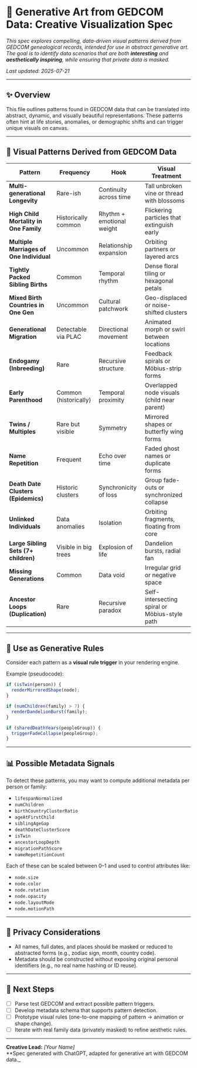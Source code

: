 # 🎨 Generative Art from GEDCOM Data: Creative Visualization Spec

_This spec explores compelling, data-driven visual patterns derived from GEDCOM genealogical records, intended for use in abstract generative art. The goal is to identify data scenarios that are both **interesting** and **aesthetically inspiring**, while ensuring that private data is masked._

_Last updated: 2025-07-21_

---

## ✨ Overview

This file outlines patterns found in GEDCOM data that can be translated into abstract, dynamic, and visually beautiful representations. These patterns often hint at life stories, anomalies, or demographic shifts and can trigger unique visuals on canvas.

---

## 🧬 Visual Patterns Derived from GEDCOM Data

| Pattern                                  | Frequency             | Hook                      | Visual Treatment                              |
| ---------------------------------------- | --------------------- | ------------------------- | --------------------------------------------- |
| **Multi-generational Longevity**         | Rare-ish              | Continuity across time    | Tall unbroken vine or thread with blossoms    |
| **High Child Mortality in One Family**   | Historically common   | Rhythm + emotional weight | Flickering particles that extinguish early    |
| **Multiple Marriages of One Individual** | Uncommon              | Relationship expansion    | Orbiting partners or layered arcs             |
| **Tightly Packed Sibling Births**        | Common                | Temporal rhythm           | Dense floral tiling or hexagonal petals       |
| **Mixed Birth Countries in One Gen**     | Uncommon              | Cultural patchwork        | Geo-displaced or noise-shifted clusters       |
| **Generational Migration**               | Detectable via PLAC   | Directional movement      | Animated morph or swirl between locations     |
| **Endogamy (Inbreeding)**                | Rare                  | Recursive structure       | Feedback spirals or Möbius-strip forms        |
| **Early Parenthood**                     | Common (historically) | Temporal proximity        | Overlapped node visuals (child near parent)   |
| **Twins / Multiples**                    | Rare but visible      | Symmetry                  | Mirrored shapes or butterfly wing forms       |
| **Name Repetition**                      | Frequent              | Echo over time            | Faded ghost names or duplicate forms          |
| **Death Date Clusters (Epidemics)**      | Historic clusters     | Synchronicity of loss     | Group fade-outs or synchronized collapse      |
| **Unlinked Individuals**                 | Data anomalies        | Isolation                 | Orbiting fragments, floating from core        |
| **Large Sibling Sets (7+ children)**     | Visible in big trees  | Explosion of life         | Dandelion bursts, radial fan                  |
| **Missing Generations**                  | Common                | Data void                 | Irregular grid or negative space              |
| **Ancestor Loops (Duplication)**         | Rare                  | Recursive paradox         | Self-intersecting spiral or Möbius-style path |

---

## 🎯 Use as Generative Rules

Consider each pattern as a **visual rule trigger** in your rendering engine.

Example (pseudocode):

```ts
if (isTwin(person)) {
  renderMirroredShape(node);
}

if (numChildren(family) > 7) {
  renderDandelionBurst(family);
}

if (sharedDeathYears(peopleGroup)) {
  triggerFadeCollapse(peopleGroup);
}
```

---

## 📊 Possible Metadata Signals

To detect these patterns, you may want to compute additional metadata per person or family:

- `lifespanNormalized`
- `numChildren`
- `birthCountryClusterRatio`
- `ageAtFirstChild`
- `siblingAgeGap`
- `deathDateClusterScore`
- `isTwin`
- `ancestorLoopDepth`
- `migrationPathScore`
- `nameRepetitionCount`

Each of these can be scaled between 0–1 and used to control attributes like:

- `node.size`
- `node.color`
- `node.rotation`
- `node.opacity`
- `node.layoutMode`
- `node.motionPath`

---

## 🔐 Privacy Considerations

- All names, full dates, and places should be masked or reduced to abstracted forms (e.g., zodiac sign, month, country code).
- Metadata should be constructed without exposing original personal identifiers (e.g., no real name hashing or ID reuse).

---

## 🚀 Next Steps

- [ ] Parse test GEDCOM and extract possible pattern triggers.
- [ ] Develop metadata schema that supports pattern detection.
- [ ] Prototype visual rules (one-to-one mapping of pattern → animation or shape change).
- [ ] Iterate with real family data (privately masked) to refine aesthetic rules.

---

**Creative Lead:** _[Your Name]_  
\*\*Spec generated with ChatGPT, adapted for generative art with GEDCOM data.\_
